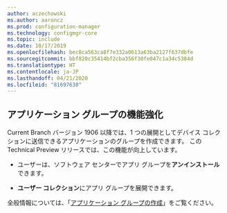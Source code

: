 ```yaml
---
author: aczechowski
ms.author: aaroncz
ms.prod: configuration-manager
ms.technology: configmgr-core
ms.topic: include
ms.date: 10/17/2019
ms.openlocfilehash: bec8ca563ca8f7e332a0613a63ba2127f637dbfe
ms.sourcegitcommit: bbf820c35414bf2cba356f30fe047c1a34c5384d
ms.translationtype: HT
ms.contentlocale: ja-JP
ms.lasthandoff: 04/21/2020
ms.locfileid: "81697630"
---
```

## <a name="improvements-to-application-groups"></a><a name="bkmk_appgrp"></a> アプリケーション グループの機能強化

<!--4760058-->

Current Branch バージョン 1906 以降では、1 つの展開としてデバイス コレクションに送信できるアプリケーションのグループを作成できます。 この Technical Preview リリースでは、この機能が向上しています。

- ユーザーは、ソフトウェア センターでアプリ グループを**アンインストール**できます。

- **ユーザー コレクション**にアプリ グループを展開できます。

全般情報については、「[アプリケーション グループの作成](../../../../../apps/deploy-use/create-app-groups.md)」をご覧ください。
